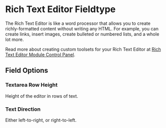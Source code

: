 <!--
    This source file is part of the open source project
    ExpressionEngine User Guide (https://github.com/ExpressionEngine/ExpressionEngine-User-Guide)

    @link      https://expressionengine.com/
    @copyright Copyright (c) 2003-2020, Packet Tide, LLC (https://ellislab.com)
    @license   https://expressionengine.com/license Licensed under Apache License, Version 2.0
-->

# Rich Text Editor Fieldtype

The Rich Text Editor is like a word processor that allows you to create richly-formatted content without writing any HTML. For example, you can create links, insert images, create bulleted or numbered lists, and a whole lot more.

Read more about creating custom toolsets for your Rich Text Editor at [Rich Text Editor Module Control Panel](/add-ons/rte.md#control-panel).

## Field Options

### Textarea Row Height

Height of the editor in rows of text.

### Text Direction

Either left-to-right, or right-to-left.
